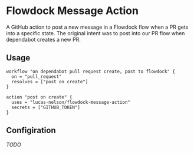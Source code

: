 # Flowdock Message Action

A GitHub action to post a new message in a Flowdock flow when a PR gets into a specific state. The
original intent was to post into our PR flow when dependabot creates a new PR.

## Usage

```
workflow "on dependabot pull request create, post to flowdock" {
  on = "pull_request"
  resolves = ["post on create"]
}

action "post on create" {
  uses = "lucas-nelson/flowdock-message-action"
  secrets = ["GITHUB_TOKEN"]
}
```

## Configiration

*TODO*
